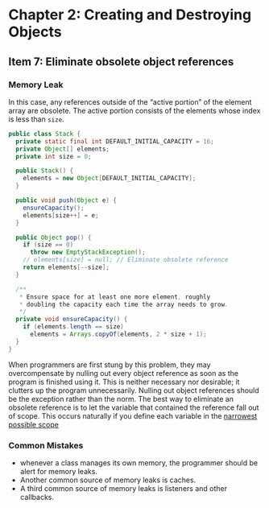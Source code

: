 # Chapter 2: Creating and Destroying Objects

## Item 7: Eliminate obsolete object references

### Memory Leak

In this case, any references outside of
the “active portion” of the element array are obsolete. The active portion consists
of the elements whose index is less than `size`.

```java
public class Stack {
  private static final int DEFAULT_INITIAL_CAPACITY = 16;
  private Object[] elements;
  private int size = 0;

  public Stack() {
    elements = new Object[DEFAULT_INITIAL_CAPACITY];
  }

  public void push(Object e) {
    ensureCapacity();
    elements[size++] = e;
  }

  public Object pop() {
    if (size == 0)
      throw new EmptyStackException();
    // elements[size] = null; // Eliminate obsolete reference
    return elements[--size];
  }

  /**
   * Ensure space for at least one more element, roughly
   * doubling the capacity each time the array needs to grow.
   */
  private void ensureCapacity() {
    if (elements.length == size)
      elements = Arrays.copyOf(elements, 2 * size + 1);
  }
}
```

When programmers are first stung by this problem, they may overcompensate by nulling out every object reference as soon as the program is finished using it. This is neither necessary nor desirable; it clutters up the program unnecessarily. Nulling out object references should be the exception rather than the norm. The best way to eliminate an obsolete reference is to let the variable that contained the reference fall out of scope. This occurs naturally if you define each variable in the [narrowest possible scope](#markdown-header-memory-leak)

### Common Mistakes

* whenever a class manages its own memory, the programmer should be alert for memory leaks.
* Another common source of memory leaks is caches.
* A third common source of memory leaks is listeners and other callbacks.
